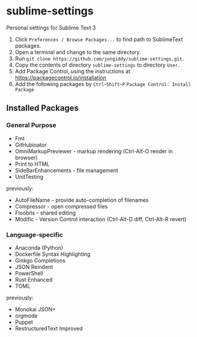 # sublime-settings

Personal settings for Sublime Text 3

1. Click `Preferences / Browse Packages...` to find path to SublimeText packages.
2. Open a terminal and change to the same directory.
3. Run `git clone https://github.com/jongiddy/sublime-settings.git`.
4. Copy the contents of directory `sublime-settings` to directory `User`.
5. Add Package Control, using the instructions at <https://packagecontrol.io/installation>
6. Add the following packages by `Ctrl`-`Shift`-`P` `Package Control: Install Package`

## Installed Packages

### General Purpose

- Fmt
- GitHubinator
- OmniMarkupPreviewer - markup rendering (Ctrl-Alt-O render in browser)
- Print to HTML
- SideBarEnhancements - file management
- UnitTesting

previously:
- AutoFileName - provide auto-completion of filenames
- Compressor - open compressed files
- Floobits - shared editing
- Modific - Version Control interaction (Ctrl-Alt-D diff, Ctrl-Alt-R revert)

### Language-specific

- Anaconda (Python)
- Dockerfile Syntax Highlighting
- Ginkgo Completions
- JSON Reindent
- PowerShell
- Rust Enhanced
- TOML

previously:
- Monokai JSON+
- orgmode
- Puppet
- RestructuredText Improved
